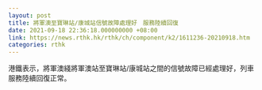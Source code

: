 ```yaml
---
layout: post
title: 將軍澳至寶琳站/康城站信號故障處理好　服務陸續回復
date: 2021-09-18 22:36:18.000000000 +08:00
link: https://news.rthk.hk/rthk/ch/component/k2/1611236-20210918.htm
categories: rthk
---
```


港鐵表示，將軍澳綫將軍澳站至寶琳站/康城站之間的信號故障已經處理好，列車服務陸續回復正常。
